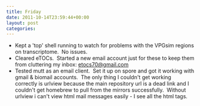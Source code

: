 ```yaml
---
title: Friday
date: 2011-10-14T23:59:44+00:00
layout: post
categories:
---
```

  * Kept a 'top' shell running to watch for problems with the VPGsim regions on transcriptome.  No issues.
  * Cleared eTOCs.  Started a new email account just for these to keep them from cluttering my inbox: etocs70@gmail.com
  * Tested mutt as an email client.  Set it up on spore and got it working with gmail & biomail accounts.  The only thing I couldn't get working correctly is urlview because the main repository url is a dead link and I couldn't get homebrew to pull from the mirrors successfully.  Without urlview i can't view html mail messages easily - I see all the html tags.
